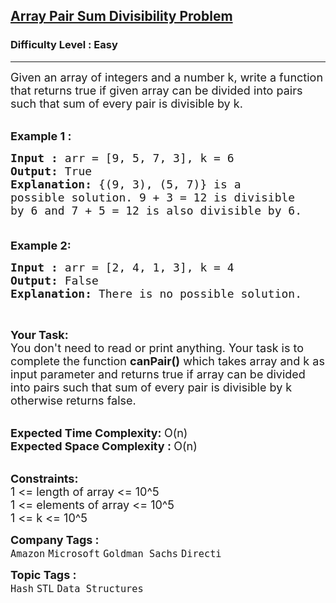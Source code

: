<h2><a href="https://practice.geeksforgeeks.org/problems/array-pair-sum-divisibility-problem3257/1?page=1&status[]=unsolved&curated[]=1&sortBy=submissions">Array Pair Sum Divisibility Problem</a></h2><h3>Difficulty Level : Easy</h3><hr><div class="problems_problem_content__Xm_eO"><p><span style="font-size:18px">Given an array of integers and a number k, write a function that returns true if given array can be divided into pairs such that sum of every pair is divisible by k.</span><br>
&nbsp;</p>

<p><span style="font-size:18px"><strong>Example 1 :</strong></span></p>

<pre><span style="font-size:18px"><strong>Input : </strong>arr = [9, 5, 7, 3], k = 6
<strong>Output: </strong>True
<strong>Explanation: </strong>{(9, 3), (5, 7)} is a 
possible solution. 9 + 3 = 12 is divisible
by 6 and 7 + 5 = 12 is also divisible by 6.

</span></pre>

<p><span style="font-size:18px"><strong>Example 2:</strong></span></p>

<pre><span style="font-size:18px"><strong>Input : </strong>arr = [2, 4, 1, 3], k = 4
<strong>Output: </strong>False
<strong>Explanation: </strong>There is no possible solution.</span>
</pre>

<p>&nbsp;</p>

<p><span style="font-size:18px"><strong>Your Task:</strong><br>
You don't need to read or print anything. Your task is to complete the function&nbsp;<strong>canPair()</strong>&nbsp;which takes array and k as input parameter and returns true if array can be divided into pairs such that sum of every pair is divisible by k otherwise returns false.</span><br>
&nbsp;</p>

<p><span style="font-size:18px"><strong>Expected Time Complexity:&nbsp;</strong>O(n)<br>
<strong>Expected Space Complexity :&nbsp;</strong>O(n)</span><br>
&nbsp;</p>

<p><span style="font-size:18px"><strong>Constraints:</strong><br>
1 &lt;= length of array &lt;= 10^5<br>
1 &lt;= elements of array &lt;= 10^5<br>
1 &lt;= k &lt;= 10^5</span></p>
</div><p><span style=font-size:18px><strong>Company Tags : </strong><br><code>Amazon</code>&nbsp;<code>Microsoft</code>&nbsp;<code>Goldman Sachs</code>&nbsp;<code>Directi</code>&nbsp;<br><p><span style=font-size:18px><strong>Topic Tags : </strong><br><code>Hash</code>&nbsp;<code>STL</code>&nbsp;<code>Data Structures</code>&nbsp;